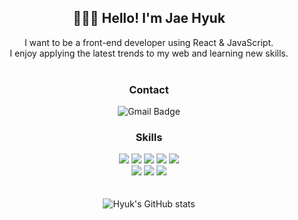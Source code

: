 <div align=center> <h2>👩🏻‍💻 Hello! I'm Jae Hyuk</h2>
I want to be a front-end developer using React & JavaScript.</br>
I enjoy applying the latest trends to my web and learning new skills.
</br>
</br>

### Contact
![Gmail Badge](https://img.shields.io/badge/Gmail-d14836?style=flat-square&logo=Gmail&logoColor=white&link=mailto:allofjae@gmail.com)

### Skills
<img src="https://img.shields.io/badge/React-61DAFB?style=flat-square&logo=React&logoColor=white"/> <img src="https://img.shields.io/badge/JavaScript-F7DF1E?style=flat-square&logo=JavaScript&logoColor=white"/> <img src="https://img.shields.io/badge/Redux-764ABC?style=flat-square&logo=Redux&logoColor=white"/> <img src="https://img.shields.io/badge/TypeScript-3178C6?style=flat-square&logo=TypeScript&logoColor=white"/>  <img src="https://img.shields.io/badge/HTML5-E34F26?style=flat-square&logo=HTML5&logoColor=white"/> </br>
<img src="https://img.shields.io/badge/CSS3-1572B6?style=flat-square&logo=CSS3&logoColor=white"/>
<img src="https://img.shields.io/badge/Sass-CC6699?style=flat-square&logo=Sass&logoColor=white"/>
<img src="https://img.shields.io/badge/styled-components-DB7093?style=flat-square&logo=styled-components&logoColor=white"/>
</br>
</br>
</br>
![Hyuk's GitHub stats](https://github-readme-stats.vercel.app/api?username=allofhyuk&show_icons=true&theme=radical)
</div>

